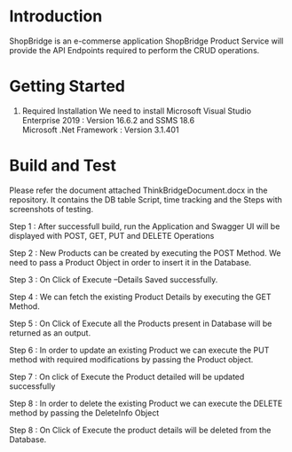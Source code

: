 # Introduction 
ShopBridge is an e-commerse application
ShopBridge Product Service will provide the API Endpoints required to perform the CRUD operations.

# Getting Started
1.	Required Installation 
    We need to install Microsoft Visual Studio Enterprise 2019 : Version 16.6.2 and SSMS 18.6    
    Microsoft .Net Framework : Version 3.1.401

# Build and Test
Please refer the document attached ThinkBridgeDocument.docx in the repository. It contains the DB table Script, time tracking and the Steps with screenshots of testing.

Step 1  : After successfull build, run the Application and Swagger UI will be displayed with POST, GET, PUT and DELETE Operations  

Step 2 : New Products can be created by executing the POST Method. We need to pass a Product Object in order to insert it in the Database.
 
Step 3 : On Click of Execute –Details Saved successfully.
 
Step 4 : We can fetch the existing Product Details by executing the GET Method. 
 
Step 5 : On Click of Execute all the Products present in Database will be returned as an output.
 
Step 6 : In order to update an existing Product we can execute the PUT method with required modifications by passing the Product object.
 
Step 7 : On click of Execute the Product detailed will be updated successfully 

Step 8 : In order to delete the existing Product we can execute the DELETE method by passing the DeleteInfo Object 

Step 8 : On Click of Execute the product details will be deleted from the Database.
 
